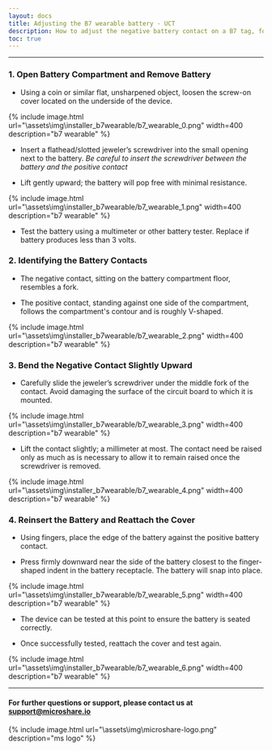 ```yaml
---
layout: docs
title: Adjusting the B7 wearable battery - UCT
description: How to adjust the negative battery contact on a B7 tag, for devices that appear not to be working​
toc: true
---
```


---------------------------------------



### 1. Open Battery Compartment and Remove Battery​

* Using a coin or similar flat, unsharpened object, loosen the screw-on cover located on the underside of the device.​

{% include image.html url="\assets\img\installer_b7wearable/b7_wearable_0.png" width=400 description="b7 wearable" %}

* Insert a flathead/slotted jeweler’s screwdriver into the small opening next to the battery. *Be careful to insert the screwdriver between the battery and the positive contact*​

* Lift gently upward; the battery will pop free with minimal resistance.​

{% include image.html url="\assets\img\installer_b7wearable/b7_wearable_1.png" width=400 description="b7 wearable" %}

* Test the battery using a multimeter or other battery tester. Replace if battery produces less than 3 volts.​

### 2. Identifying the Battery Contacts​

* The negative contact, sitting on the battery compartment floor, resembles a fork.​

* The positive contact, standing against one side of the compartment, follows the compartment's contour and is roughly V-shaped.

{% include image.html url="\assets\img\installer_b7wearable/b7_wearable_2.png" width=400 description="b7 wearable" %}

### 3. Bend the Negative Contact Slightly Upward 

* Carefully slide the jeweler’s screwdriver under the middle fork of the contact. Avoid damaging the surface of the circuit board to which it is mounted.​

{% include image.html url="\assets\img\installer_b7wearable/b7_wearable_3.png" width=400 description="b7 wearable" %}

* Lift the contact slightly; a millimeter at most. The contact need be raised only as much as is necessary to allow it to remain raised once the screwdriver is removed.​

{% include image.html url="\assets\img\installer_b7wearable/b7_wearable_4.png" width=400 description="b7 wearable" %}

### 4. Reinsert the Battery and Reattach the Cover

* Using fingers, place the edge of the battery against the positive battery contact.​

* Press firmly downward near the side of the battery closest to the finger-shaped indent in the battery receptacle. The battery will snap into place.​

{% include image.html url="\assets\img\installer_b7wearable/b7_wearable_5.png" width=400 description="b7 wearable" %}

* The device can be tested at this point to ensure the battery is seated correctly.​

* Once successfully tested, reattach the cover and test again.

{% include image.html url="\assets\img\installer_b7wearable/b7_wearable_6.png" width=400 description="b7 wearable" %}



---------------------------------------

#### For further questions or support, please contact us at support@microshare.io


{% include image.html url="\assets\img\microshare-logo.png"  description="ms logo" %}
